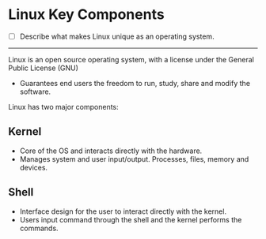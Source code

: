 
# Linux Key Components

- [ ] Describe what makes Linux unique as an operating system.

---

Linux is an open source operating system, with a license under the General Public License (GNU)

- Guarantees end users the freedom to run, study, share and modify the software.

Linux has two major components:

## Kernel

- Core of the OS and interacts directly with the hardware.
- Manages system and user input/output. Processes, files, memory and devices.

## Shell

- Interface design for the user to interact directly with the kernel.
- Users input command through the shell and the kernel performs the commands.

